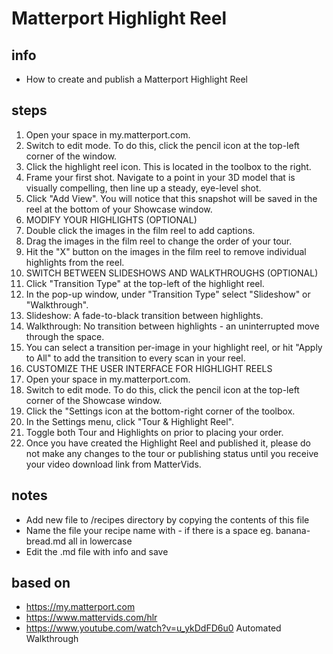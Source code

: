 # Matterport Highlight Reel  

## info  
* How to create and publish a Matterport Highlight Reel

## steps  
1. Open your space in my.matterport.com.
2. Switch to edit mode. To do this, click the pencil icon at the top-left corner of the window.
3. Click the highlight reel icon. This is located in the toolbox to the right.
4. Frame your first shot. Navigate to a point in your 3D model that is visually compelling, then line up a steady, eye-level shot.
5. Click "Add View". You will notice that this snapshot will be saved in the reel at the bottom of your Showcase window.
6. MODIFY YOUR HIGHLIGHTS (OPTIONAL)
7. Double click the images in the film reel to add captions.
8. Drag the images in the film reel to change the order of your tour.
9. Hit the "X" button on the images in the film reel to remove individual highlights from the reel.
10. SWITCH BETWEEN SLIDESHOWS AND WALKTHROUGHS (OPTIONAL)
11. Click "Transition Type" at the top-left of the highlight reel.
12. In the pop-up window, under "Transition Type" select "Slideshow" or "Walkthrough".
13. Slideshow: A fade-to-black transition between highlights.
14. Walkthrough: No transition between highlights - an uninterrupted move through the space.
15. You can select a transition per-image in your highlight reel, or hit "Apply to All" to add the transition to every scan in your reel. 
16. CUSTOMIZE THE USER INTERFACE FOR HIGHLIGHT REELS
17. Open your space in my.matterport.com.
18. Switch to edit mode. To do this, click the pencil icon at the top-left corner of the Showcase window.
19. Click the "Settings icon at the bottom-right corner of the toolbox.
20. In the Settings menu, click "Tour & Highlight Reel".
21. Toggle both Tour and Highlights on prior to placing your order.
22. Once you have created the Highlight Reel and published it, please do not make any changes to the tour or publishing status until you receive your video download link from MatterVids.

## notes  
*  Add new file to /recipes directory by copying the contents of this file
*  Name the file your recipe name with - if there is a space eg. banana-bread.md all in lowercase
*  Edit the .md file with info and save

## based on  
*  https://my.matterport.com
*  https://www.mattervids.com/hlr
*  https://www.youtube.com/watch?v=u_ykDdFD6u0 Automated Walkthrough

